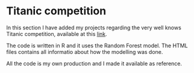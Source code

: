 # Titanic competition

In this section I have added my projects regarding the very well knows Titanic competition, available at this [link](http://www.kaggle.com/c/titanic). 

The code is written in R and it uses the Random Forest model. The HTML files contains all informatio about how the modelling was done. 

All the code is my own production and I made it available as reference. 